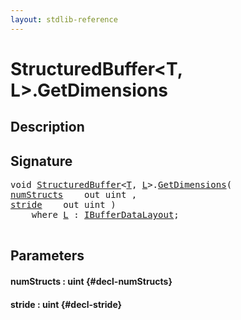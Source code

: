 ```yaml
---
layout: stdlib-reference
---
```


# StructuredBuffer\<T, L\>\.GetDimensions

## Description





## Signature 

<pre>
void <a href="/stdlib-reference/types/StructuredBuffer/index" class="code_type">StructuredBuffer</a>&lt;<a href="/stdlib-reference/types/StructuredBuffer/index#typeparam-T" class="code_type">T</a>, <a href="/stdlib-reference/types/StructuredBuffer/index#typeparam-L" class="code_type">L</a>&gt;.<a href="/stdlib-reference/types/StructuredBuffer/GetDimensions">GetDimensions</a>(
<a href="/stdlib-reference/types/StructuredBuffer/GetDimensions#decl-numStructs" class="code_param">numStructs</a>    out uint ,
<a href="/stdlib-reference/types/StructuredBuffer/GetDimensions#decl-stride" class="code_param">stride</a>    out uint )
    <span class='code_keyword'>where</span> <a href="/stdlib-reference/types/StructuredBuffer/index#typeparam-L" class="code_type">L</a> : <a href="/stdlib-reference/interfaces/IBufferDataLayout/index">IBufferDataLayout</a>;

</pre>

## Parameters

#### numStructs  : uint {#decl-numStructs}
#### stride  : uint {#decl-stride}

